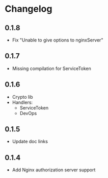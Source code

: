 # Changelog

## 0.1.8
 * Fix "Unable to give options to nginxServer"

## 0.1.7
 * Missing compilation for ServiceToken

## 0.1.6
 * Crypto lib
 * Handlers:
   - ServiceToken
   - DevOps

## 0.1.5
 * Update doc links

## 0.1.4

 * Add Nginx authorization server support
